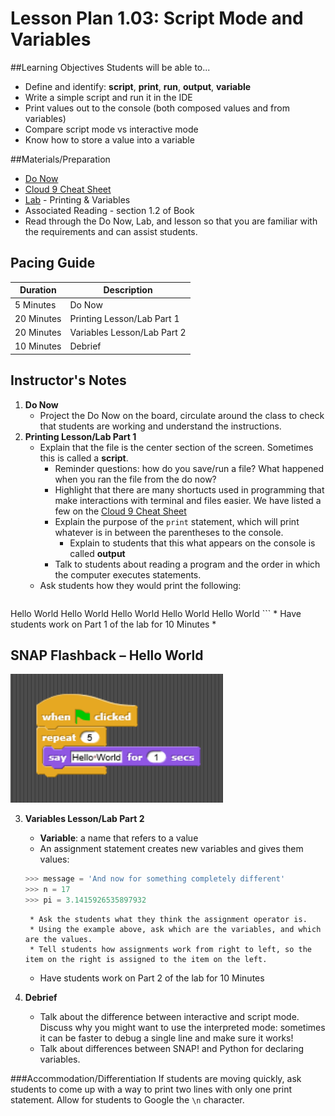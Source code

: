 # Lesson Plan 1.03: Script Mode and Variables

##Learning Objectives
Students will be able to... 
* Define and identify: **script**, **print**, **run**, **output**, **variable**
* Write a simple script and run it in the IDE
* Print values out to the console (both composed values and from variables) 
* Compare script mode vs interactive mode
* Know how to store a value into a variable

##Materials/Preparation
* [Do Now] 
* [Cloud 9 Cheat Sheet]
* [Lab] - Printing & Variables
* Associated Reading - section 1.2 of Book
* Read through the Do Now, Lab, and lesson so that you are familiar with the requirements and can assist students.

## Pacing Guide
| **Duration**   |     **Description**    |
| ---------- | ------------------ |
| 5 Minutes  | Do Now             |
| 20 Minutes | Printing Lesson/Lab Part 1   |
| 20 Minutes | Variables Lesson/Lab Part 2   |
| 10 Minutes | Debrief         |

## Instructor's Notes
1. **Do Now**
    * Project the Do Now on the board, circulate around the class to check that students are working and understand the instructions. 
2. **Printing Lesson/Lab Part 1**
	*	Explain that the file is the center section of the screen. Sometimes this is called a **script**.
		* Reminder questions: how do you save/run a file? What happened when you ran the file from the do now?
		* Highlight that there are many shortucts used in programming that make interactions with terminal and files easier. We have listed a few on the [Cloud 9 Cheat Sheet]
		* Explain the purpose of the `print` statement, which will print whatever is in between the parentheses to the console.
			* Explain to students that this what appears on the console is called **output**
		* Talk to students about reading a program and the order in which the computer executes statements. 
	* Ask students how they would print the following:
	```
Hello World
Hello World
Hello World
Hello World
Hello World
	```
	* Have students work on Part 1 of the lab for 10 Minutes
	* 
## SNAP Flashback – Hello World

![](HelloWorld-Code.png)

3. **Variables Lesson/Lab Part 2**
	* **Variable**: a name that refers to a value
	* An assignment statement creates new variables and gives them values: 
	
	```python
	>>> message = 'And now for something completely different'
	>>> n = 17
	>>> pi = 3.1415926535897932
	```
		* Ask the students what they think the assignment operator is. 
		* Using the example above, ask which are the variables, and which are the values. 
		* Tell students how assignments work from right to left, so the item on the right is assigned to the item on the left. 
	* Have students work on Part 2 of the lab for 10 Minutes
4. **Debrief**
	* Talk about the difference between interactive and script mode. Discuss why you might want to use the interpreted mode: sometimes it can be faster to debug a single line and make sure it works!
	* Talk about differences between SNAP! and Python for declaring variables.

###Accommodation/Differentiation
If students are moving quickly, ask students to come up with a way to print two lines with only one print statement. Allow for students to Google the `\n` character. 

  

[Lab]:lab.md
[Cloud 9 Cheat Sheet]: ../cloud_9_cheat_sheet.md
[Do Now]:do_now.md
